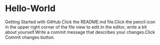 # Hello-World
Getting Started with GitHub
Click the README.md file.Click the  pencil icon in the upper right corner of the file view to edit.In the editor, write a bit about yourself.Write a commit message that describes your changes.Click Commit changes button.
